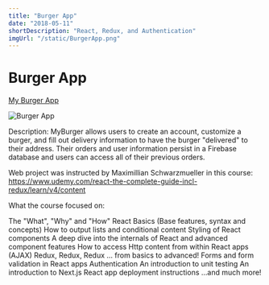 ```yaml
---
title: "Burger App"
date: "2018-05-11"
shortDescription: "React, Redux, and Authentication"
imgUrl: "/static/BurgerApp.png"
---
```


# Burger App

[My Burger App](https://react-burger-app-4abd8.firebaseapp.com)

![Burger App](/static/BurgerApp.png)

Description: MyBurger allows users to create an account, customize a burger, and fill out delivery information to have the burger "delivered" to their address. Their orders and user information persist in a Firebase database and users can access all of their previous orders.

Web project was instructed by Maximillian Schwarzmueller in this course: https://www.udemy.com/react-the-complete-guide-incl-redux/learn/v4/content

What the course focused on:

The "What", "Why" and "How" React Basics (Base features, syntax and concepts) How to output lists and conditional content Styling of React components A deep dive into the internals of React and advanced component features How to access Http content from within React apps (AJAX) Redux, Redux, Redux ... from basics to advanced! Forms and form validation in React apps Authentication An introduction to unit testing An introduction to Next.js React app deployment instructions ...and much more!
